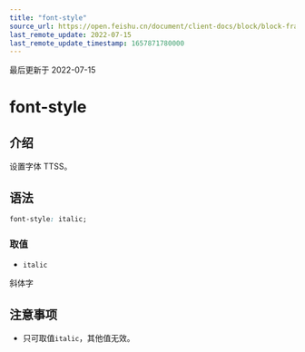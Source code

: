 ```yaml
---
title: "font-style"
source_url: https://open.feishu.cn/document/client-docs/block/block-frame/code-components-and-structure/view-layer/ttss/attributes/text/font-style
last_remote_update: 2022-07-15
last_remote_update_timestamp: 1657871780000
---
```

最后更新于 2022-07-15

# font-style

## 介绍

设置字体 TTSS。

## 语法

```css
font-style: italic;
```

### 取值

-   `italic`

斜体字

## 注意事项

-   只可取值`italic`，其他值无效。
